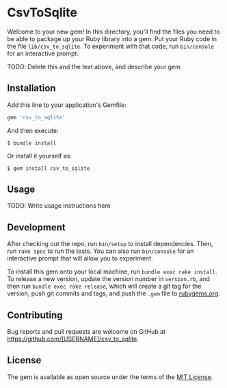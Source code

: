 # CsvToSqlite

Welcome to your new gem! In this directory, you'll find the files you need to be able to package up your Ruby library into a gem. Put your Ruby code in the file `lib/csv_to_sqlite`. To experiment with that code, run `bin/console` for an interactive prompt.

TODO: Delete this and the text above, and describe your gem

## Installation

Add this line to your application's Gemfile:

```ruby
gem 'csv_to_sqlite'
```

And then execute:

    $ bundle install

Or install it yourself as:

    $ gem install csv_to_sqlite

## Usage

TODO: Write usage instructions here

## Development

After checking out the repo, run `bin/setup` to install dependencies. Then, run `rake spec` to run the tests. You can also run `bin/console` for an interactive prompt that will allow you to experiment.

To install this gem onto your local machine, run `bundle exec rake install`. To release a new version, update the version number in `version.rb`, and then run `bundle exec rake release`, which will create a git tag for the version, push git commits and tags, and push the `.gem` file to [rubygems.org](https://rubygems.org).

## Contributing

Bug reports and pull requests are welcome on GitHub at https://github.com/[USERNAME]/csv_to_sqlite.


## License

The gem is available as open source under the terms of the [MIT License](https://opensource.org/licenses/MIT).

